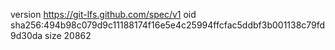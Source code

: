 version https://git-lfs.github.com/spec/v1
oid sha256:494b98c079d9c11188174f16e5e4c25994ffcfac5ddbf3b001138c79fd9d30da
size 20862
